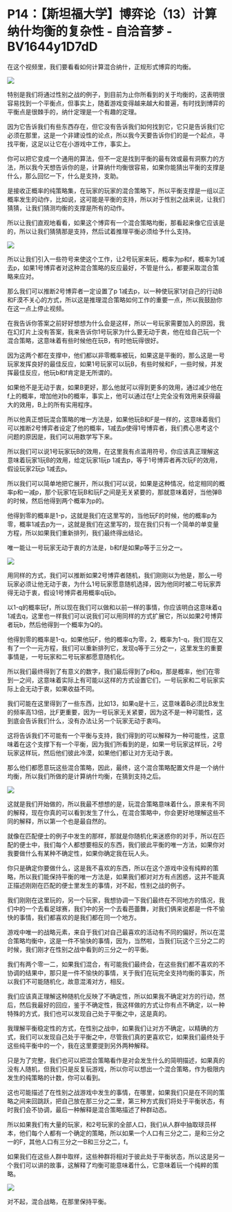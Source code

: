 # P14：【斯坦福大学】博弈论（13）计算纳什均衡的复杂性 - 自洽音梦 - BV1644y1D7dD

在这个视频里，我们要看看如何计算混合纳什，正规形式博弈的均衡。

![](img/67cd5b3a2038165efee85788e8172817_1.png)

特别是我们将通过性别之战的例子，到目前为止你所看到的关于均衡的，这表明很容易找到一个平衡点，但事实上，随着游戏变得越来越大和普遍，有时找到博弈的平衡点是很棘手的，纳什定理是一个有趣的定理。

因为它告诉我们有些东西存在，但它没有告诉我们如何找到它，它只是告诉我们它必须在那里，这是一个非建设性的论点，所以我今天要告诉你们的是一个起点，寻找平衡，这足以让它在小游戏中工作，事实上。

你可以把它变成一个通用的算法，但不一定是找到平衡的最有效或最有洞察力的方法，所以我今天想告诉你的是，计算纳什均衡很容易，如果你能猜出平衡的支撑是什么，那么回忆一下，什么是支持，支助。

是接收正概率的纯策略集，在玩家的玩家的混合策略下，所以平衡支撑是一组以正概率发生的动作，比如说，这可能是平衡的支持，所以对于性别之战来说，让我们猜猜，让我们猜测均衡的支撑是所有的动作。

所以让我们直观地看看，如果这个博弈有一个混合策略均衡，那看起来像它应该是的，所以让我们猜猜那是支持，然后试着推理平衡必须给予什么支持。



![](img/67cd5b3a2038165efee85788e8172817_3.png)

所以让我们引入一些符号来使这个工作，让2号玩家来玩，概率为p和f，概率为1减去p，如果1号博弈者对这种混合策略的反应最好，不管是什么，都要采取混合策略来应对。

那么我们可以推断2号博弈者一定设置了p 1减去p，以一种使玩家1对自己的行动B和F漠不关心的方式，所以这是推理混合策略如何工作的重要一点，所以我鼓励你在这一点上停止视频。

在我告诉你答案之前好好想想为什么会是这样，所以一号玩家需要加入的原因，我在幻灯片上没有答案，我来告诉你1号玩家为什么要无动于衷，他在给自己玩一个混合策略，这意味着有些时候他在玩B，有时他玩得很好。

因为这两个都在支撑中，他们都以非零概率被玩，如果这是平衡的，那么这是一号玩家发挥良好的最佳反应，如果1号玩家可以玩B，有些时候和F，一些时候，并发挥最佳反应，他玩b和f肯定是无所谓的。

如果他不是无动于衷，如果B更好，那么他就可以得到更多的效用，通过减少他在f上的概率，增加他对b的概率，事实上，他可以通过在f上完全没有效用来获得最大的效用，B上的所有实用程序。

所以他真正想玩混合策略的唯一方法是，如果他玩B和F是一样的，这意味着我们可以推断2号博弈者设定了他的概率，1减去p使得1号博弈者，我们费心思考这个问题的原因是，我们可以用数学写下来。

所以我们可以说1号玩家玩B的效用，在这里我有点滥用符号，你应该真正理解这意味着玩家1玩B的效用，给定玩家1玩p 1减去p，等于1号博弈者再次玩F的效用，假设玩家2玩p 1减去p。

所以我们可以简单地把它展开，所以我们可以说，如果是这种情况，给定相同的概率p和一减p，那个玩家1在玩B和玩F之间是无关紧要的，那就意味着好，当他弹B的时候，然后他得到两个概率为p的。

他得到零的概率是1-p，这就是我们在这里写的，当他玩F的时候，他的概率p为零，概率1减去p为一，这就是我们在这里写的，现在我们只有一个简单的单变量方程，所以如果我们重新排列，我们最终得出结论。

唯一能让一号玩家无动于衷的方法是，b和f是如果p等于三分之一。

![](img/67cd5b3a2038165efee85788e8172817_5.png)

用同样的方式，我们可以推断如果2号博弈者随机，我们刚刚以为他是，那么一号玩家必须让他无动于衷，为什么1号玩家愿意随机选择，因为他同时被二号玩家弄得无动于衷，假设1号博弈者用概率q玩b。

以1-q的概率玩f，所以现在我们可以做和以前一样的事情，你应该明白这意味着q 1减去q，这里也一样我们可以说我们可以用同样的方式扩展它，所以如果2号博弈者玩b，然后他得到一个概率为Q的。

他得到零的概率是1-q，如果他玩F，他的概率q为零，2，概率为1-q，我们现在又有了一个一元方程，我们可以重新排列它，发现q等于三分之一，这里发生的重要事情是，一号玩家和二号玩家都愿意随机化。

所以我们最终得到了有意义的数字，我们最后得到了p和q，那是概率，他们在零到一之间，这意味着实际上有可能以这样的方式设置它们，一号玩家和二号玩家实际上会无动于衷，如果收益不同。

我们可能在这里得到了一些东西，比如13，如果q是十三，这意味着B必须比B发生的频率高13倍，比F更重要，因为一号玩家无关紧要，因为这不是一种可能性，这到底会告诉我们什么，没有办法让另一个玩家无动于衷吗。

这将告诉我们不可能有一个平衡与支持，我们得到的可以解释为一种可能性，这意味着在这个支撑下有一个平衡，因为我们所看到的是，如果一号玩家这样玩，2号玩家这样玩，然后他们彼此冷漠，如果他们都让对方无动于衷。

那么他们都愿意玩这些混合策略，因此，最终，这个混合策略配置文件是一个纳什均衡，所以我们所做的是计算纳什均衡，在猜到支持之后。



![](img/67cd5b3a2038165efee85788e8172817_7.png)

这就是我们开始做的，所以我最不想想的是，玩混合策略意味着什么，原来有不同的解释，现在你真的可以看到发生了什么，在混合策略中，你会更好地理解这些不同的解释，所以第一个也是最自然的。

就像在匹配便士的例子中发生的那样，那就是你随机化来迷惑你的对手，所以在匹配的便士中，我们每个人都想要相反的东西，我们彼此平衡的唯一方法，如果你对我要做什么有某种不确定性，如果你确定我在玩人头。

你只是确定你要做什么，这是我不喜欢的东西，所以在这个游戏中没有纯粹的策略，所以我们能保持平衡的唯一方法是，如果我们都对对方有点困惑，这并不能真正描述刚刚在匹配的便士里发生的事情，对不起，性别之战的例子。

我们刚刚在这里玩的，另一个玩家，我想协调一下我们最终在不同地方的情况，我们中的一个去看足球赛，我们中的另一个去看芭蕾舞，对我们俩来说都是一件不愉快的事情，我们都喜欢的是我们都在同一个地方。

游戏中唯一的战略元素，来自于我们对自己最喜欢的活动有不同的偏好，所以在混合策略均衡中，这是一件不愉快的事情，因为，当然啦，当我们玩这个三分之二的时候，我们刚才在性别之战中看到的三分之一的平衡。

我们有两个零一二，如果我们混合，有可能我们最终会，在这些我们都不喜欢的不协调的结果中，那只是一件不愉快的事情，关于我们在玩完全支持均衡的事实，所以我们不可能随机化，故意混淆对方，相反。

我们应该真正理解这种随机化反映了不确定性，所以如果我不确定对方的行动，然后，然后我最好的回应，鉴于不确定性，我这样做的方式让你有点不确定，以一种特殊的方式，我们也可以发现自己处于平衡之中，这是真的。

我理解平衡稳定性的方式，在性别之战中，如果我们让对方不确定，以精确的方式，我们可以发现自己处于平衡之中，尽管我们真的更喜欢它，如果我们最终处于这些纯平衡中的一个，我在这里要提到另外两种解释。

只是为了完整，我们也可以把混合策略看作是对会发生什么的简明描述，如果真的没有人随机，但我们只是反复玩游戏，所以你可以想出一个混合策略，作为极限内发生的纯策略的计数，你可以看到。

这也可能描述了在性别之战游戏中发生的事情，在哪里，如果我们只是在不同的策略之间来回跳跃，把自己放在那三分之二里，第三种方式我们将处于平衡状态，有时我们会不协调，最后一种解释是混合策略描述了种群动态。

所以如果我们有大量的玩家，和2号玩家的全部人口，我们从人群中抽取球员样本，他们每个人都有一个确定的策略，所以如果一个人口有三分之二，是和三分之一的F，其他人口有三分之一B和三分之二，f。

如果我们在这些人群中取样，这些种群将相对于彼此处于平衡状态，所以这是另一个我们可以讲的故事，这解释了均衡可能意味着什么，它意味着玩一个纯粹的策略。



![](img/67cd5b3a2038165efee85788e8172817_9.png)

对不起，混合战略，在那里保持平衡。
